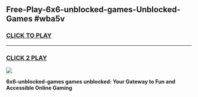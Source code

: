 
## Free-Play-6x6-unblocked-games-Unblocked-Games #wba5v
<h3>
<a href="https://news.freeplayer.one?title=6x6-unblocked-games&ref=8M">CLICK TO PLAY</a></h3>
<hr>

<h3>
<a href="https://news.freeplayer.one?title=6x6-unblocked-games&ref=8M">CLICK 2 PLAY</a>
  
</h3>

<a href="https://news.freeplayer.one?title=6x6-unblocked-games&ref=8M"><img src="https://clearcache.store/games.png"></a>


**6x6-unblocked-games games unblocked: Your Gateway to Fun and Accessible Online Gaming**
